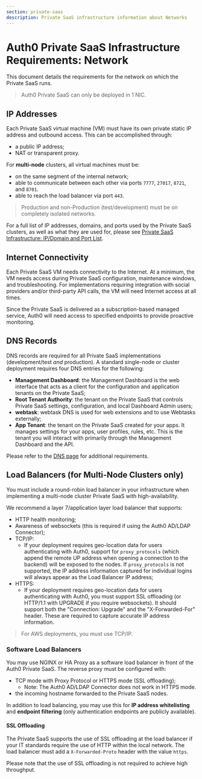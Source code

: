 ```yaml
---
section: private-saas
description: Private SaaS infrastructure information about Networks
---
```


# Auth0 Private SaaS Infrastructure Requirements: Network

This document details the requirements for the network on which the Private SaaS runs.

> Auth0 Private SaaS can only be deployed in 1 NIC.

## IP Addresses

Each Private SaaS virtual machine (VM) must have its own private static IP address and outbound access. This can be accomplished through:

* a public IP address;
* NAT or transparent proxy.

For **multi-node** clusters, all virtual machines must be:
* on the same segment of the internal network;
* able to communicate between each other via ports `7777`, `27017`, `8721`, and `8701`.
* able to reach the load balancer via port `443`.

> Production and non-Production (test/development) must be on completely isolated networks.

For a full list of IP addresses, domains, and ports used by the Private SaaS clusters, as well as what they are used for, please see [Private SaaS Infrastructure: IP/Domain and Port List](/private-saas/infrastructure/ip-domain-port-list).


## Internet Connectivity

Each Private SaaS VM needs connectivity to the Internet. At a minimum, the VM needs access during Private SaaS configuration, maintenance windows, and troubleshooting. For implementations requiring integration with social providers and/or third-party API calls, the VM will need Internet access at all times.

Since the Private SaaS is delivered as a subscription-based managed service, Auth0 will need access to specified endpoints to provide proactive monitoring.

## DNS Records

DNS records are required for all Private SaaS implementations (development/test *and* production). A standard single-node or cluster deployment requires four DNS entries for the following:

* **Management Dashboard**: the Management Dashboard is the web interface that acts as a client for the configuration and application tenants on the Private SaaS;
* **Root Tenant Authority**: the tenant on the Private SaaS that controls Private SaaS settings, configuration, and local Dashboard Admin users;
* **webtask**: webtask DNS is used for web extensions and to use Webtasks externally;
* **App Tenant**: the tenant on the Private SaaS created for your apps. It manages settings for your apps, user profiles, rules, etc. This is the tenant you will interact with primarily through the Management Dashboard and the API.

Please refer to the [DNS page](/private-saas/infrastructure/dns) for additional requirements.

## Load Balancers (for Multi-Node Clusters only)

You must include a round-robin load balancer in your infrastructure when implementing a multi-node cluster Private SaaS with high-availability.

We recommend a layer 7/application layer load balancer that supports:

* HTTP health monitoring;
* Awareness of websockets (this is required if using the Auth0 AD/LDAP Connector);
* TCP/IP:
    * If your deployment requires geo-location data for users authenticating with Auth0, support for `proxy_protocols` (which append the remote UP address when opening a connection to the backend) will be exposed to the nodes. If `proxy_protocols` is not supported, the IP address information captured for individual logins will always appear as the Load Balancer IP address;
* HTTPS:
    * If your deployment requires geo-location data for users authenticating with Auth0, you must support SSL offloading (or HTTP/1.1 with UPGRADE if you require websockets). It should support both the "Connection: Upgrade" and the "X-Forwarded-For" header. These are required to capture accurate IP address information.

> For AWS deployments, you must use TCP/IP.

### Software Load Balancers

You may use NGINX or HA Proxy as a software load balancer in front of the Auth0 Private SaaS. The reverse proxy must be configured with:

* TCP mode with Proxy Protocol or HTTPS mode (SSL offloading);
    * Note: The Auth0 AD/LDAP Connector does not work in HTTPS mode.
* the incoming hostname forwarded to the Private SaaS nodes.

In addition to load balancing, you may use this for **IP address whitelisting** and **endpoint filtering** (only authentication endpoints are publicly available).

#### SSL Offloading

The Private SaaS supports the use of SSL offloading at the load balancer if your IT standards require the use of HTTP within the local network. The load balancer must add a `X-Forwarded-Proto` header with the value `https`.

Please note that the use of SSL offloading is not required to achieve high throughput.
